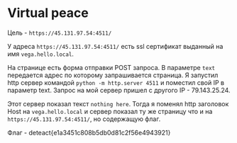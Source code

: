 # Virtual peace
Цель - `https://45.131.97.54:4511/`

У адреса `https://45.131.97.54:4511/` есть ssl сертификат выданный на имя `vega.hello.local`.

На странице есть форма отправки POST запроса. В параметре `text` передается адрес по которому запрашивается страница. Я запустил http сервер командой `python -m http.server 4511` и поместил свой IP в параметр text. Запрос на мой сервер пришел с другого IP - 79.143.25.24.

Этот сервер показал текст `nothing here`. Тогда я поменял http заголовок Host на `vega.hello.local` и сервер показал ту же страницу что и на `https://45.131.97.54:4511/`, но содержащую флаг.

Флаг - deteact{e1a3451c808b5db0d81c2f56e4943921}